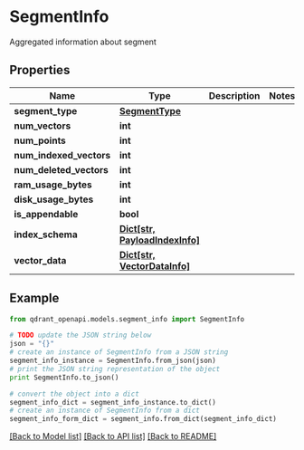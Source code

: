 # SegmentInfo

Aggregated information about segment

## Properties
Name | Type | Description | Notes
------------ | ------------- | ------------- | -------------
**segment_type** | [**SegmentType**](SegmentType.md) |  | 
**num_vectors** | **int** |  | 
**num_points** | **int** |  | 
**num_indexed_vectors** | **int** |  | 
**num_deleted_vectors** | **int** |  | 
**ram_usage_bytes** | **int** |  | 
**disk_usage_bytes** | **int** |  | 
**is_appendable** | **bool** |  | 
**index_schema** | [**Dict[str, PayloadIndexInfo]**](PayloadIndexInfo.md) |  | 
**vector_data** | [**Dict[str, VectorDataInfo]**](VectorDataInfo.md) |  | 

## Example

```python
from qdrant_openapi.models.segment_info import SegmentInfo

# TODO update the JSON string below
json = "{}"
# create an instance of SegmentInfo from a JSON string
segment_info_instance = SegmentInfo.from_json(json)
# print the JSON string representation of the object
print SegmentInfo.to_json()

# convert the object into a dict
segment_info_dict = segment_info_instance.to_dict()
# create an instance of SegmentInfo from a dict
segment_info_form_dict = segment_info.from_dict(segment_info_dict)
```
[[Back to Model list]](../README.md#documentation-for-models) [[Back to API list]](../README.md#documentation-for-api-endpoints) [[Back to README]](../README.md)


